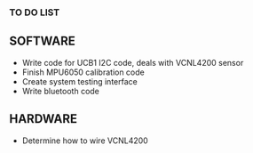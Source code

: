 ### TO DO LIST

## SOFTWARE
* Write code for UCB1 I2C code, deals with VCNL4200 sensor
* Finish MPU6050 calibration code
* Create system testing interface
* Write bluetooth code

## HARDWARE
* Determine how to wire VCNL4200